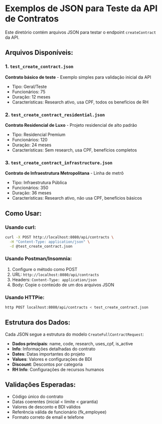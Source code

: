 # Exemplos de JSON para Teste da API de Contratos

Este diretório contém arquivos JSON para testar o endpoint `createContract` da API.

## Arquivos Disponíveis:

### 1. `test_create_contract.json`
**Contrato básico de teste** - Exemplo simples para validação inicial da API
- Tipo: Geral/Teste
- Funcionários: 75
- Duração: 12 meses
- Características: Research ativo, usa CPF, todos os benefícios de RH

### 2. `test_create_contract_residential.json` 
**Contrato Residencial de Luxo** - Projeto residencial de alto padrão
- Tipo: Residencial Premium
- Funcionários: 120
- Duração: 24 meses
- Características: Sem research, usa CPF, benefícios completos

### 3. `test_create_contract_infrastructure.json`
**Contrato de Infraestrutura Metropolitana** - Linha de metrô
- Tipo: Infraestrutura Pública
- Funcionários: 350
- Duração: 36 meses
- Características: Research ativo, não usa CPF, benefícios básicos

## Como Usar:

### Usando curl:
```bash
curl -X POST http://localhost:8080/api/contracts \
  -H "Content-Type: application/json" \
  -d @test_create_contract.json
```

### Usando Postman/Insomnia:
1. Configure o método como POST
2. URL: `http://localhost:8080/api/contracts`
3. Headers: `Content-Type: application/json`
4. Body: Copie o conteúdo de um dos arquivos JSON

### Usando HTTPie:
```bash
http POST localhost:8080/api/contracts < test_create_contract.json
```

## Estrutura dos Dados:

Cada JSON segue a estrutura do modelo `CreateFullContractRequest`:
- **Dados principais**: name, code, research, uses_cpf, is_active
- **Info**: Informações detalhadas do contrato
- **Dates**: Datas importantes do projeto
- **Values**: Valores e configurações de BDI
- **Discount**: Descontos por categoria
- **RH Info**: Configurações de recursos humanos

## Validações Esperadas:

- Código único do contrato
- Datas coerentes (inicial < limite < garantia)
- Valores de desconto e BDI válidos
- Referência válida de funcionário (fk_employee)
- Formato correto de email e telefone
